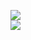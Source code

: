 [![](https://img.shields.io/badge/Made%20With-Github%20Spray-lightgrey.svg?style=for-the-badge&logo=github)](https://github.com/Annihil/github-spray#2794)  
[![](https://i.imgur.com/2DrTn0Z.gif)](https://github.com/Annihil/github-spray)